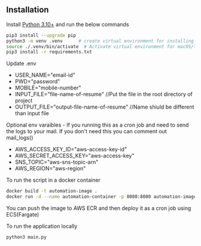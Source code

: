 ## Installation

Install [Python 3.10+](https://www.python.org/getit/) and run the below commands

```bash
pip3 install --upgrade pip
python3 -m venv .venv      # create virtual environment for installing dependencies
source ./.venv/bin/activate  # Activate virtual environment for macOS/linux
pip3 install -r requirements.txt
```

Update .env
- USER_NAME="email-id"
- PWD="password"
- MOBILE="mobile-number"
- INPUT_FILE="file-name-of-resume" //Put the file in the root directory of project
- OUTPUT_FILE="output-file-name-of-resume" //Name shiuld be different than input file

Optional env varaibles - If you running this as a cron job and need to send the logs to your mail.
If you don't need this you can comment out mail_logs()
- AWS_ACCESS_KEY_ID="aws-access-key-id"
- AWS_SECRET_ACCESS_KEY="aws-access-key"
- SNS_TOPIC="aws-sns-topic-arn"
- AWS_REGION="aws-region"

To run the script in a docker container
```bash
docker build -t automation-image .
docker run -d --name automation-container -p 8080:8080 automation-image
```
You can push the image to AWS ECR and then deploy it as a cron job using ECS(Fargate)

To run the application locally
```bash
python3 main.py
```
